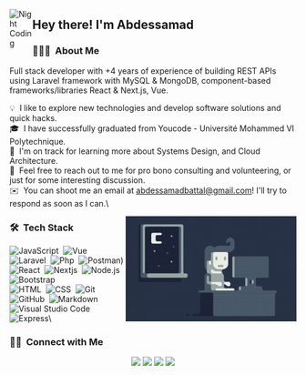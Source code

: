 
<img alt="Night Coding" src="./assets/Hand%20Wave.gif" width='40' align="left"/><h2>Hey there! I'm Abdessamad</h2>

<!-- ## 👋 &nbsp;Hey there! I'm Abdessamad -->

### 👨🏻‍💻 &nbsp;About Me

Full stack developer with +4 years of experience of building REST APIs using Laravel framework with MySQL & MongoDB, component-based frameworks/libraries React & Next.js, Vue.

💡 &nbsp;I like to explore new technologies and develop software solutions and quick hacks.\
🎓 &nbsp;I have successfully graduated from Youcode - Université Mohammed VI Polytechnique.\
🌱 &nbsp;I'm on track for learning more about Systems Design, and Cloud Architecture.\
💬 &nbsp;Feel free to reach out to me for pro bono consulting and volunteering, or just for some interesting discussion.\
✉️ &nbsp;You can shoot me an email at abdessamadbattal@gmail.com! I'll try to respond as soon as I can.\

<img alt="Night Coding" src="https://raw.githubusercontent.com/AVS1508/AVS1508/master/assets/Night-Coding.gif" align="right"/>

### 🛠 &nbsp;Tech Stack

![JavaScript](https://img.shields.io/badge/-JavaScript-05122A?style=flat&logo=javascript)&nbsp;
![Vue](https://img.shields.io/badge/-Vue-05122A?style=flat&logo=Vue&logoColor=FFA518)&nbsp;
![Laravel](https://img.shields.io/badge/-LARAVEL-05122A?style=flat&logo=Laravel&logoColor=A8B9CC)&nbsp;
![Php](https://img.shields.io/badge/-PHP-05122A?style=flat&logo=PHP%2B%2B&logoColor=00599C)&nbsp;
![Postman)](https://img.shields.io/badge/-POSTMAN-05122A?style=flat&logo=POSTMAN&logoColor=276DC3)\
![React](https://img.shields.io/badge/-React-05122A?style=flat&logo=react)&nbsp;
![Nextjs](https://img.shields.io/badge/-Nextjs-05122A%3Fstyle%3Dflat%26logo%3Dnextjs)&nbsp;
![Node.js](https://img.shields.io/badge/-Node.js-05122A?style=flat&logo=node.js)&nbsp;
![Bootstrap](https://img.shields.io/badge/-Bootstrap-05122A?style=flat&logo=bootstrap&logoColor=563D7C)\
![HTML](https://img.shields.io/badge/-HTML-05122A?style=flat&logo=HTML5)&nbsp;
![CSS](https://img.shields.io/badge/-CSS-05122A?style=flat&logo=CSS3&logoColor=1572B6)&nbsp;
![Git](https://img.shields.io/badge/-Git-05122A?style=flat&logo=git)&nbsp;
![GitHub](https://img.shields.io/badge/-GitHub-05122A?style=flat&logo=github)&nbsp;
![Markdown](https://img.shields.io/badge/-Markdown-05122A?style=flat&logo=markdown)\
![Visual Studio Code](https://img.shields.io/badge/-Visual%20Studio%20Code-05122A?style=flat&logo=visual-studio-code&logoColor=007ACC)&nbsp;
![Express](https://img.shields.io/badge/-Express-05122A?style=flat&logo=Express&logoColor=2C2255)\


### 🤝🏻 &nbsp;Connect with Me

<p align="center">
<a href="https://www.abdessamad.me"><img src="https://img.shields.io/badge/-abdessamad.me-3423A6?style=flat&logo=Google-Chrome&logoColor=white"/></a>
<a href="https://linkedin.com/in/abdessamadbettal"><img src="https://img.shields.io/badge/Abdessamad%20Bettal-0077B5?style=flat&logo=Linkedin&logoColor=white"/></a>
<a href="mailto:abdessamadbattal@gmail.com"><img src="https://img.shields.io/badge/-abdessamadbattal@gmail.com-D14836?style=flat&logo=Gmail&logoColor=white"/></a>
<a href="https://instagram.com/abdessamadbettal"><img src="https://img.shields.io/badge/-@abdessamadbettal-E4405F?style=flat&logo=Instagram&logoColor=white"/></a>

</p>
